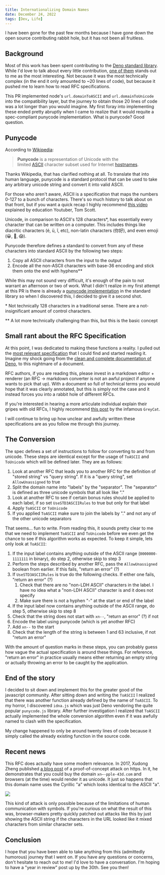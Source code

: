 ```yaml
---
title: Internationalizing Domain Names
date: December 24, 2022
tags: [Dev, Life]
---
```


I have been gone for the past few months because I have gone down the open
source contributing rabbit hole, but it has not been all fruitless.

## Background

Most of this work has been spent contributing to the
[Deno standard library](https://deno.land/std). While I'd love to talk about
every little contribution,
[one of them](https://github.com/denoland/deno_std/pull/3022) stands out to me
as the most interesting. Not because it was the most technically complex (in the
end it only amounted to ~20 lines of code), but because it pushed me to learn
how to read RFC specifications.

This PR implemented node's `url.domainToASCII` and `url.domainToUnicode` into
the compatibility layer, but the journey to obtain those 20 lines of code was a
lot longer than you would imagine. My first foray into implementing these ended
pretty abruptly when I came to realize that it would requite a spec-compliant
punycode implementation. What is punycode? Good question.

## Punycode

According to [Wikipedia](https://en.wikipedia.org/wiki/Punycode):

> **Punycode** is a representation of Unicode with the
> limited [ASCII](https://en.wikipedia.org/wiki/ASCII "ASCII") character subset
> used for
> Internet [hostnames](https://en.wikipedia.org/wiki/Hostname "Hostname").

Thanks Wikipedia, that has clarified nothing at all. To translate that into
human language, punycode is a standard protocol that can be used to take any
arbitrary unicode string and convert it into valid ASCII.

For those who aren't aware, ASCII is a specification that maps the numbers 0-127
to a bunch of characters. There's so much history to talk about on that front,
but if you want a quick recap I highly recommend
[this video](https://www.youtube.com/watch?v=MijmeoH9LT4) explained by education
Youtuber, Tom Scott.

Unicode, in comparison to ASCII's 128 characters\*, has essentially every
character that can be written on a computer. This includes things like diacritic
characters (é, ü, î, etc), non-latin characters (你好), and even emoji (😀, 🎉,
😱).

Punycode therefore defines a standard to convert from any of these characters
into standard ASCII by the following two steps:

1. Copy all ASCII characters from the input to the output
2. Encode all the non-ASCII characters with base-36 encoding and stick them onto
   the end with hyphens\*\*

While this may not sound very difficult, it's enough of the pain to not warrant
an afternoon or two of work. What I didn't realize in my first attempt at this
PR is there is already a
[punycode implementation](https://github.com/denoland/deno_std/blob/main/node/punycode.ts)
in the standard library so when I discovered this, I decided to give it a second
shot.

\* Not technically 128 characters in a traditional sense. There are a
not-insignificant amount of control characters.

\*\* A lot more technically challenging than this, but this is the basic concept

## Small rant about the RFC Specification

At this point, I was dedicated to making these functions a reality. I pulled out
the [most relevant specification](https://www.rfc-editor.org/rfc/rfc3490) that I
could find and started reading it. Imagine my shock going from the
[clean and complete documentation of Deno](https://deno.land/manual/introduction),
to this nightmare of a document.

RFC authors, if you are reading this, please invest in a markdown editor +
renderer (an RFC -> markdown converter is not an awful project if anyone wants
to pick that up). With a document so full of technical terms you would hope that
it was clearly annotated, but this is simply not the case and it instead forces
you into a rabbit hole of different RFCs.

If you're interested in hearing a more articulate individual explain their
gripes with old RFCs, I highly recommend
[this post](https://mywiki.wooledge.org/FtpMustDie) by the infamous `GreyCat`.

I will continue to bring up how unclear and awfully written these specifications
are as you follow me through this journey.

## The Conversion

The spec defines a set of instructions to follow for converting to and from
unicode. These steps are identical except for the usage of `ToASCII` and
`ToUnicode` which will be defined later. They are as follows:

1. Look at another RFC that leads you to another RFC for the definition of
   "stored string" vs "query string". If it is a "query string", set
   `AllowUnassigned` to true
2. Split the domain name into "labels" by the "separator". The "separator" is
   defined as three unicode symbols that all look like "."
3. Look at another RFC to see if certain bonus rules should be applied to each
   label, if so set `UseSTD3ASCIIRules` to true but only for that label
4. Apply `ToASCII` or `ToUnicode`
5. If you applied `ToASCII` make sure to join the labels by "." and not any of
   the other unicode separators

That seems... fun to write. From reading this, it sounds pretty clear to me that
we need to implement `ToASCII` and `ToUnicode` before we even get the chance to
see if this algorithm works as expected. To keep it simple, lets only look at
`ToASCII`:

1. If the input label contains anything outside of the ASCII range
   (`0000000-1111111` in binary), do step 2, otherwise skip to step 3
2. Perform the steps described by another RFC, pass the `AllowUnassigned`
   boolean from earlier. If this fails, "return an error" (?)
3. If `UseSTD3ASCIIRules` is true do the following checks. If either one fails,
   "return an error" (?)
   1. Check that there are no "non-LDH ASCII" characters in the label. I have no
      idea what a "non-LDH ASCII" character is and it does not specify
   2. Make sure there is not a hyphen "-" at the start or end of the label
4. If the input label now contains anything outside of the ASCII range, do step
   5, otherwise skip to step 8
5. Check that the string does not start with `xn--`, "return an error" (?) if
   not
6. Encode the label using punycode (which is yet another RFC)
7. Add `xn--` to the start
8. Check that the length of the string is between 1 and 63 inclusive, if not
   "return an error"

With the amount of question marks in these steps, you can probably guess how
vague the actual specification is around these things. For reference, "return an
error" in practice usually means either returning an empty string or actually
throwing an error to be caught by the application.

## End of the story

I decided to sit down and implement this for the greater good of the javascript
community. After sitting down and writing the `ToASCII` I realized that there
was another function already defined by the name of `ToASCII`. To my horror, I
discovered `idna.js` which was just Deno vendoring the quite popular
`punycode.js` library. After further investigation I realized that `ToASCII`
actually implemented the whole conversion algorithm even if it was awfully named
to clash with the specification.

My change happened to only be around twenty lines of code because it simply
called the already existing function in the source code.

## Recent news

This RFC does actually have some modern relevance. In 2017, Xudong Zheng
published [a blog post](https://www.xudongz.com/blog/2017/idn-phishing/) of a
proof-of-concept attack on https. In it, he demonstrates that you could buy the
domain `xn–-pple-43d.com` and browsers (at the time) would render it as unicode.
It just so happens that this domain name uses the Cyrillic "а" which looks
identical to the ASCII "a".

![](/images/fake_apple.png)

This kind of attack is only possible because of the limitations of human
communication with symbols. If you're curious on what the result of this was,
browser-makers pretty quickly patched out attacks like this by just showing the
ASCII string if the characters in the URL looked like it mixed characters from
similar character sets.

## Conclusion

I hope that you have been able to take anything from this (admittedly humorous)
journey that I went on. If you have any questions or concerns, don't hesitate to
reach out to me! I'd love to have a conversation. I'm hoping to have a "year in
review" post up by the 30th. See you then!
